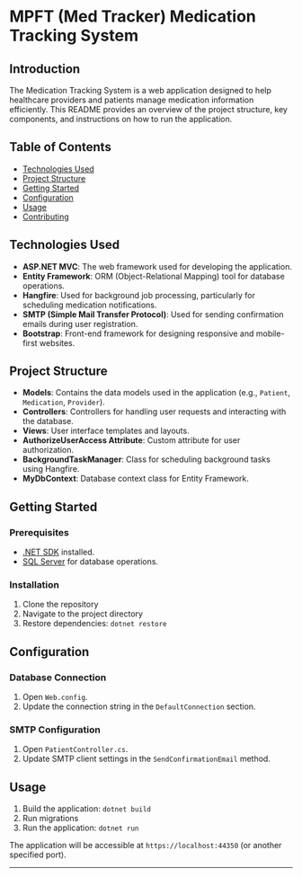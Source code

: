 # MPFT (Med Tracker) Medication Tracking System

## Introduction

The Medication Tracking System is a web application designed to help healthcare providers and patients manage medication information efficiently. This README provides an overview of the project structure, key components, and instructions on how to run the application.

## Table of Contents

- [Technologies Used](#technologies-used)
- [Project Structure](#project-structure)
- [Getting Started](#getting-started)
- [Configuration](#configuration)
- [Usage](#usage)
- [Contributing](#contributing)

## Technologies Used

- **ASP.NET MVC**: The web framework used for developing the application.
- **Entity Framework**: ORM (Object-Relational Mapping) tool for database operations.
- **Hangfire**: Used for background job processing, particularly for scheduling medication notifications.
- **SMTP (Simple Mail Transfer Protocol)**: Used for sending confirmation emails during user registration.
- **Bootstrap**: Front-end framework for designing responsive and mobile-first websites.

## Project Structure

- **Models**: Contains the data models used in the application (e.g., `Patient`, `Medication`, `Provider`).
- **Controllers**: Controllers for handling user requests and interacting with the database.
- **Views**: User interface templates and layouts.
- **AuthorizeUserAccess Attribute**: Custom attribute for user authorization.
- **BackgroundTaskManager**: Class for scheduling background tasks using Hangfire.
- **MyDbContext**: Database context class for Entity Framework.

## Getting Started

### Prerequisites

- [.NET SDK](https://dotnet.microsoft.com/download) installed.
- [SQL Server](https://www.microsoft.com/en-us/sql-server/sql-server-downloads) for database operations.

### Installation

1. Clone the repository
2. Navigate to the project directory
3. Restore dependencies: `dotnet restore`

## Configuration

### Database Connection

1. Open `Web.config`.
2. Update the connection string in the `DefaultConnection` section.

### SMTP Configuration

1. Open `PatientController.cs`.
2. Update SMTP client settings in the `SendConfirmationEmail` method.

## Usage

1. Build the application: `dotnet build`
2. Run migrations
3. Run the application: `dotnet run`

The application will be accessible at `https://localhost:44350` (or another specified port).




---
